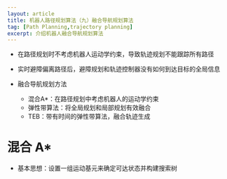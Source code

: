 ```yaml
---
layout: article
title: 机器人路径规划算法（九）融合导航规划算法
tag: [Path Planning,trajectory planning]
excerpt: 介绍机器人融合导航规划算法
---
```


- 在路径规划时不考虑机器人运动学约束，导致轨迹规划不能跟踪所有路径
- 实时避障偏离路径后，避障规划和轨迹控制器没有如何到达目标的全局信息

- 融合导航规划方法
    - 混合A\*：在路径规划中考虑机器人的运动学约束
    - 弹性带算法：将全局规划和局部规划有效融合
    - TEB：带有时间的弹性带算法，融合轨迹生成

# 混合 A*
- 基本思想：设置一组运动基元来确定可达状态并构建搜索树
